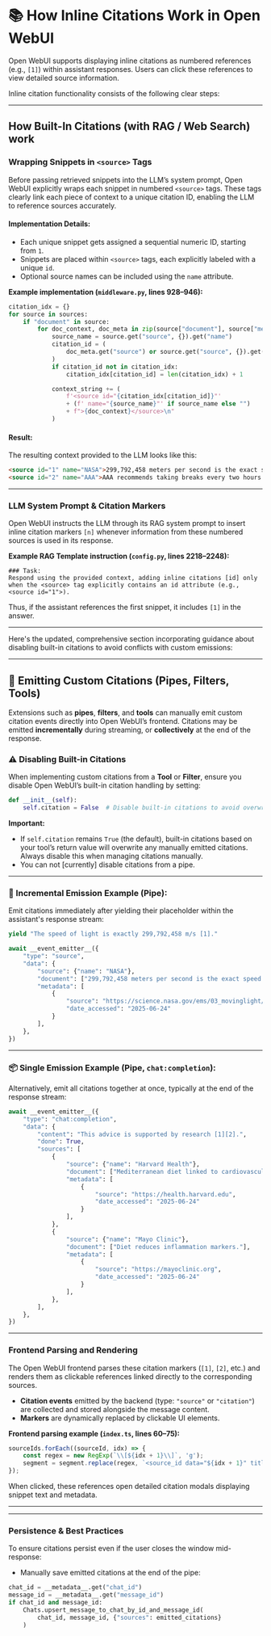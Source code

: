 # 📚 How Inline Citations Work in Open WebUI

Open WebUI supports displaying inline citations as numbered references (e.g., `[1]`) within assistant responses. Users can click these references to view detailed source information.

Inline citation functionality consists of the following clear steps:

---
## How Built-In Citations (with RAG / Web Search) work
### Wrapping Snippets in `<source>` Tags

Before passing retrieved snippets into the LLM’s system prompt, Open WebUI explicitly wraps each snippet in numbered `<source>` tags. These tags clearly link each piece of context to a unique citation ID, enabling the LLM to reference sources accurately.

#### Implementation Details:

* Each unique snippet gets assigned a sequential numeric ID, starting from `1`.
* Snippets are placed within `<source>` tags, each explicitly labeled with a unique `id`.
* Optional source names can be included using the `name` attribute.

**Example implementation (`middleware.py`, lines 928–946):**

```python
citation_idx = {}
for source in sources:
    if "document" in source:
        for doc_context, doc_meta in zip(source["document"], source["metadata"]):
            source_name = source.get("source", {}).get("name")
            citation_id = (
                doc_meta.get("source") or source.get("source", {}).get("id") or "N/A"
            )
            if citation_id not in citation_idx:
                citation_idx[citation_id] = len(citation_idx) + 1

            context_string += (
                f'<source id="{citation_idx[citation_id]}"'
                + (f' name="{source_name}"' if source_name else "")
                + f">{doc_context}</source>\n"
            )
```

#### Result:

The resulting context provided to the LLM looks like this:

```html
<source id="1" name="NASA">299,792,458 meters per second is the exact speed of light in vacuum.</source>
<source id="2" name="AAA">AAA recommends taking breaks every two hours while driving.</source>
```

---

### LLM System Prompt & Citation Markers

Open WebUI instructs the LLM through its RAG system prompt to insert inline citation markers `[n]` whenever information from these numbered sources is used in its response.

**Example RAG Template instruction (`config.py`, lines 2218–2248):**

```text
### Task:
Respond using the provided context, adding inline citations [id] only when the <source> tag explicitly contains an id attribute (e.g., <source id="1">).
```

Thus, if the assistant references the first snippet, it includes `[1]` in the answer.

---

Here's the updated, comprehensive section incorporating guidance about disabling built-in citations to avoid conflicts with custom emissions:

---

## 🔧 Emitting Custom Citations (Pipes, Filters, Tools)

Extensions such as **pipes**, **filters**, and **tools** can manually emit custom citation events directly into Open WebUI’s frontend. Citations may be emitted **incrementally** during streaming, or **collectively** at the end of the response.

### ⚠️ Disabling Built-in Citations

When implementing custom citations from a **Tool** or **Filter**, ensure you disable Open WebUI’s built-in citation handling by setting:

```python
def __init__(self):
    self.citation = False  # Disable built-in citations to avoid overwrites
```

**Important:**
* If `self.citation` remains `True` (the default), built-in citations based on your tool’s return value will overwrite any manually emitted citations. Always disable this when managing citations manually.
* You can not [currently] disable citations from a pipe.
  
---

### 📡 Incremental Emission Example (Pipe):

Emit citations immediately after yielding their placeholder within the assistant's response stream:

```python
yield "The speed of light is exactly 299,792,458 m/s [1]."

await __event_emitter__({
    "type": "source",
    "data": {
        "source": {"name": "NASA"},
        "document": ["299,792,458 meters per second is the exact speed of light in vacuum."],
        "metadata": [
            {
                "source": "https://science.nasa.gov/ems/03_movinglight/",
                "date_accessed": "2025-06-24"
            }
        ],
    },
})
```

---

### 📦 Single Emission Example (Pipe, `chat:completion`):

Alternatively, emit all citations together at once, typically at the end of the response stream:

```python
await __event_emitter__({
    "type": "chat:completion",
    "data": {
        "content": "This advice is supported by research [1][2].",
        "done": True,
        "sources": [
            {
                "source": {"name": "Harvard Health"},
                "document": ["Mediterranean diet linked to cardiovascular health."],
                "metadata": [
                    {
                        "source": "https://health.harvard.edu",
                        "date_accessed": "2025-06-24"
                    }
                ],
            },
            {
                "source": {"name": "Mayo Clinic"},
                "document": ["Diet reduces inflammation markers."],
                "metadata": [
                    {
                        "source": "https://mayoclinic.org",
                        "date_accessed": "2025-06-24"
                    }
                ],
            },
        ],
    },
})
```

---

### Frontend Parsing and Rendering

The Open WebUI frontend parses these citation markers (`[1]`, `[2]`, etc.) and renders them as clickable references linked directly to the corresponding sources.

* **Citation events** emitted by the backend (type: `"source"` or `"citation"`) are collected and stored alongside the message content.
* **Markers** are dynamically replaced by clickable UI elements.

**Frontend parsing example (`index.ts`, lines 60–75):**

```typescript
sourceIds.forEach((sourceId, idx) => {
    const regex = new RegExp(`\\[${idx + 1}\\]`, 'g');
    segment = segment.replace(regex, `<source_id data="${idx + 1}" title="${sourceId}" />`);
});
```

When clicked, these references open detailed citation modals displaying snippet text and metadata.

---

---

### Persistence & Best Practices

To ensure citations persist even if the user closes the window mid-response:

* Manually save emitted citations at the end of the pipe:

```python
chat_id = __metadata__.get("chat_id")
message_id = __metadata__.get("message_id")
if chat_id and message_id:
    Chats.upsert_message_to_chat_by_id_and_message_id(
        chat_id, message_id, {"sources": emitted_citations}
    )
```

